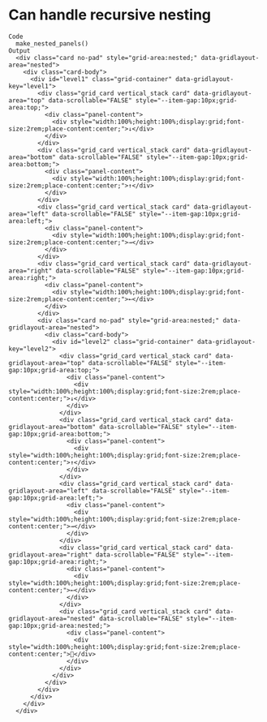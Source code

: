 # Can handle recursive nesting

    Code
      make_nested_panels()
    Output
      <div class="card no-pad" style="grid-area:nested;" data-gridlayout-area="nested">
        <div class="card-body">
          <div id="level1" class="grid-container" data-gridlayout-key="level1">
            <div class="grid_card vertical_stack card" data-gridlayout-area="top" data-scrollable="FALSE" style="--item-gap:10px;grid-area:top;">
              <div class="panel-content">
                <div style="width:100%;height:100%;display:grid;font-size:2rem;place-content:center;">↓</div>
              </div>
            </div>
            <div class="grid_card vertical_stack card" data-gridlayout-area="bottom" data-scrollable="FALSE" style="--item-gap:10px;grid-area:bottom;">
              <div class="panel-content">
                <div style="width:100%;height:100%;display:grid;font-size:2rem;place-content:center;">↑</div>
              </div>
            </div>
            <div class="grid_card vertical_stack card" data-gridlayout-area="left" data-scrollable="FALSE" style="--item-gap:10px;grid-area:left;">
              <div class="panel-content">
                <div style="width:100%;height:100%;display:grid;font-size:2rem;place-content:center;">→</div>
              </div>
            </div>
            <div class="grid_card vertical_stack card" data-gridlayout-area="right" data-scrollable="FALSE" style="--item-gap:10px;grid-area:right;">
              <div class="panel-content">
                <div style="width:100%;height:100%;display:grid;font-size:2rem;place-content:center;">←</div>
              </div>
            </div>
            <div class="card no-pad" style="grid-area:nested;" data-gridlayout-area="nested">
              <div class="card-body">
                <div id="level2" class="grid-container" data-gridlayout-key="level2">
                  <div class="grid_card vertical_stack card" data-gridlayout-area="top" data-scrollable="FALSE" style="--item-gap:10px;grid-area:top;">
                    <div class="panel-content">
                      <div style="width:100%;height:100%;display:grid;font-size:2rem;place-content:center;">↓</div>
                    </div>
                  </div>
                  <div class="grid_card vertical_stack card" data-gridlayout-area="bottom" data-scrollable="FALSE" style="--item-gap:10px;grid-area:bottom;">
                    <div class="panel-content">
                      <div style="width:100%;height:100%;display:grid;font-size:2rem;place-content:center;">↑</div>
                    </div>
                  </div>
                  <div class="grid_card vertical_stack card" data-gridlayout-area="left" data-scrollable="FALSE" style="--item-gap:10px;grid-area:left;">
                    <div class="panel-content">
                      <div style="width:100%;height:100%;display:grid;font-size:2rem;place-content:center;">→</div>
                    </div>
                  </div>
                  <div class="grid_card vertical_stack card" data-gridlayout-area="right" data-scrollable="FALSE" style="--item-gap:10px;grid-area:right;">
                    <div class="panel-content">
                      <div style="width:100%;height:100%;display:grid;font-size:2rem;place-content:center;">←</div>
                    </div>
                  </div>
                  <div class="grid_card vertical_stack card" data-gridlayout-area="nested" data-scrollable="FALSE" style="--item-gap:10px;grid-area:nested;">
                    <div class="panel-content">
                      <div style="width:100%;height:100%;display:grid;font-size:2rem;place-content:center;">🐢</div>
                    </div>
                  </div>
                </div>
              </div>
            </div>
          </div>
        </div>
      </div>

